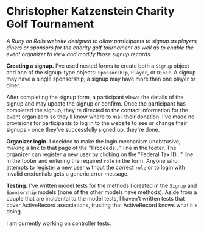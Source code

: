 # Christopher Katzenstein Charity Golf Tournament
*A Ruby on Rails website designed to allow participants to signup as players, diners or sponsors for the charity golf tournament as well as to enable the event organizer to view and modify those signup records.*

**Creating a signup.**
I've used nested forms to create both a `Signup` object and one of the signup-type objects: `Sponsorship`, `Player`, or `Diner`. A signup may have a single sponsorship; a signup may have more than one player or diner. 

After completing the signup form, a participant views the details of the signup and may update the signup or confirm. Once the participant has completed the signup, they're directed to the contact information for the event organizers so they'll know where to mail their donation. I've made no provisions for participants to log in to the website to see or change their signups - once they've successfully signed up, they're done.

**Organizer login.**
I decided to make the login mechanism unobtrusive, making a link to that page of the "Proceeds..." line in the footer. The organizer can register a new user by clicking on the "Federal Tax ID..." line in the footer and entering the required `role` in the form. Anyone who attempts to register a new user without the correct `role` or to login with invalid credentials gets a generic error message.

**Testing.**
I've written model tests for the methods I created in the `Signup` and `Sponsorship` models (none of the other models have methods). Aside from a couple that are incidental to the model tests, I haven't written tests that cover ActiveRecord associations, trusting that ActiveRecord knows what it's doing. 

I am currently working on controller tests.
